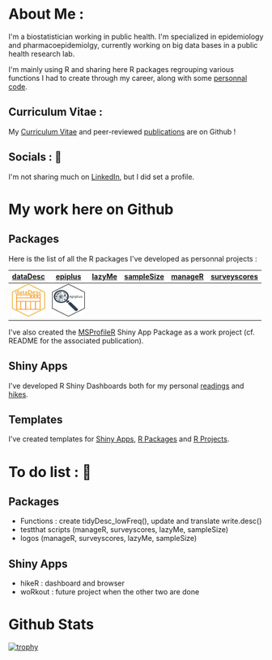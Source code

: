 # About Me :    

I'm a biostatistician working in public health. I'm specialized in epidemiology and pharmacoepidemiolgy, currently working on big data bases in a public health research lab.

I'm mainly using R and sharing here R packages regrouping various functions I had to create through my career, along with some [personnal code](https://github.com/HugoMrth/my-code).

## Curriculum Vitae :

My [Curriculum Vitae](https://github.com/HugoMrth/HugoMrth/blob/main/CV.pdf) and peer-reviewed [publications](https://github.com/HugoMrth/HugoMrth/blob/main/Publications.md) are on Github !
       
## Socials : 📡  

I'm not sharing much on [LinkedIn](https://www.linkedin.com/in/hugo-marthinet-b96aa4133/), but I did set a profile.

# My work here on Github

## Packages

Here is the list of all the R packages I've developed as personnal projects : 

| [dataDesc](https://github.com/HugoMrth/dataDesc) | [epiplus](https://github.com/HugoMrth/epiplus) | [lazyMe](https://github.com/HugoMrth/lazyMe) | [sampleSize](https://github.com/HugoMrth/sampleSize) | [manageR](https://github.com/HugoMrth/manageR) | [surveyscores](https://github.com/HugoMrth/surveyscores) |
|----------|----------|----------|----------|----------|----------|
| <img src="https://github.com/HugoMrth/dataDesc/blob/main/inst/logo.png" title="dataDesc"  alt="dataDesc" width="65" height="65"/> | <img src="https://github.com/HugoMrth/epiplus/blob/main/inst/logo.png" title="epiplus"  alt="epiplus" width="65" height="65"/> |  |  |  |  |

I've also created the [MSProfileR](https://github.com/HugoMrth/MSProfileR) Shiny App Package as a work project (cf. README for the associated publication).

## Shiny Apps

I've developed R Shiny Dashboards both for my personal [readings](https://github.com/HugoMrth/bookwoRm) and [hikes](https://github.com/HugoMrth/hikeR).

## Templates

I've created templates for [Shiny Apps](https://github.com/HugoMrth/shinyTemplate), [R Packages](https://github.com/HugoMrth/pkgTemplate) and [R Projects](https://github.com/HugoMrth/RporjTemplate).

# To do list : 🚀

## Packages
* Functions : create tidyDesc_lowFreq(), update and translate write.desc()
* testthat scripts (manageR, surveyscores, lazyMe, sampleSize)
* logos (manageR, surveyscores, lazyMe, sampleSize)
## Shiny Apps
* hikeR : dashboard and browser
* woRkout : future project when the other two are done



# Github Stats


[![trophy](https://github-profile-trophy.vercel.app/?username=HugoMrth&theme=onedark)](https://github.com/ryo-ma/github-profile-trophy)
  
<!--- 
---

  
<p align="center">
  <img width="800" height="220" src="https://streak-stats.demolab.com?user=HugoMrth&theme=highcontrast&hide_border=true&border_radius=5&card_width=800">
</p>


---


<p align="center">
  <img width="600" height="200" src="https://github-readme-stats.vercel.app/api?username=HugoMrth&show_icons=true&theme=vision-friendly-dark">
  <img width="400" height="200" src="https://github-readme-stats.vercel.app/api/top-langs/?username=HugoMrth&size_weight=0.0005&count_weight=0.3&layout=compact&theme=vision-friendly-dark">
</p>
 
---> 






